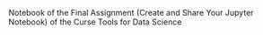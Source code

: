Notebook of the Final Assignment (Create and Share Your Jupyter Notebook) of the Curse Tools for Data Science
